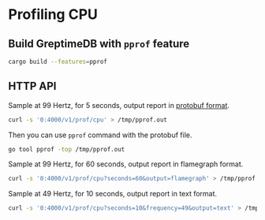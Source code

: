 # Profiling CPU

## Build GreptimeDB with `pprof` feature

```bash
cargo build --features=pprof
```

## HTTP API
Sample at 99 Hertz, for 5 seconds, output report in [protobuf format](https://github.com/google/pprof/blob/master/proto/profile.proto).
```bash
curl -s '0:4000/v1/prof/cpu' > /tmp/pprof.out
```

Then you can use `pprof` command with the protobuf file.
```bash
go tool pprof -top /tmp/pprof.out
```

Sample at 99 Hertz, for 60 seconds, output report in flamegraph format.
```bash
curl -s '0:4000/v1/prof/cpu?seconds=60&output=flamegraph' > /tmp/pprof.svg
```

Sample at 49 Hertz, for 10 seconds, output report in text format.
```bash
curl -s '0:4000/v1/prof/cpu?seconds=10&frequency=49&output=text' > /tmp/pprof.txt
```
